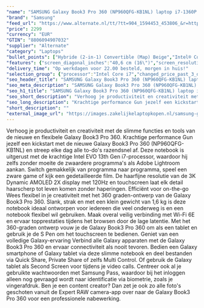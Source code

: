 ```yaml
---
"name": "SAMSUNG Galaxy Book3 Pro 360 (NP960QFG-KB1NL) laptop i7-1360P | Iris Xe Graphics | 16 GB | 1 TB SSD | Touch"
"brand": "Samsung"
"feed_url": "https://www.alternate.nl/tt/?tt=904_1594453_453806_&r=https%3A%2F%2Fwww.alternate.nl%2Fhtml%2Fproduct%2F1890669%3Futm_source%3Dtradetracker%26utm_medium%3Dcpc%26utm_campaign%3Dtradetracker_Laptop%26utm_term%3DPL7UZNF1"
"price": 2299
"currency": "EUR"
"GTIN": "8806094907032"
"supplier": "Alternate"
"category": "Laptops"
"bullet_points": ["Hybride (2-in-1) Convertible (Map) Beige","Intel® Core™ i7 i7-1360P","Touchscreen 40,6 cm (16\") 3K 2880 x 1800 Pixels","16 GB","1 TB SSD","Intel Iris Xe Graphics","Wi-Fi 6E (802.11ax) Bluetooth","Windows 11 Home"]
"features": {"screen_diagonal_inches":"40,6 cm (16\")","screen_resolution":"2880 x 1800 Pixels","processor_family":"Intel® Core™ i7","memory_size":"16 GB","total_storage_space":"1 TB","operating_system":"Windows 11 Home","height":"12,8 mm","weight":"1,66 kg","graphics_card":"Intel Iris Xe Graphics"}
"delivery_time": "Op werkdagen voor 22.00 besteld, morgen in huis!"
"selection_group": {"processor":"Intel Core i7","changed_price_past_3_days":false,"product_family":"Galaxy Book3 Pro 360"}
"seo_header_title": "SAMSUNG Galaxy Book3 Pro 360 (NP960QFG-KB1NL) laptop i7-1360P | Iris Xe Graphics | 16 GB | 1 TB SSD | Touch"
"seo_meta_description": "SAMSUNG Galaxy Book3 Pro 360 (NP960QFG-KB1NL) laptop i7-1360P | Iris Xe Graphics | 16 GB | 1 TB SSD | Touch"
"seo_h1_title": "SAMSUNG Galaxy Book3 Pro 360 (NP960QFG-KB1NL) laptop i7-1360P | Iris Xe Graphics | 16 GB | 1 TB SSD | Touch"
"seo_short_description": "Verhoog je productiviteit en creativiteit met de slimme functies en tools van de nieuwe en flexibele Galaxy Book3 Pro 360."
"seo_long_description": "Krachtige performance Gun jezelf een kickstart met de nieuwe Galaxy Book3 Pro 360 (NP960QFG-KB1NL) en streep elke dag alle to-do's razendsnel af. Deze notebook is uitgerust met de krachtige Intel EVO 13th Gen i7-processor, waardoor hij zelfs zonder moeite de zwaardere programma's als Adobe Lightroom aankan. Switch gemakkelijk van programma naar programma, speel een zware game of kijk een gedetailleerde film. De haarfijne resolutie van de 3K Dynamic AMOLED 2X display met 120Hz en touchscreen laat elk detail haarscherp tot leven komen zonder haperingen. Efficiënt voor on-the-go Wees flexibel in je creativiteit met het 360 graden-ontwerp van de Galaxy Book3 Pro 360. Slank, strak en met een klein gewicht van 1,6 kg is deze notebook ideaal ontworpen voor iedereen die veel onderweg is en een notebook flexibel wil gebruiken. Maak overal veilig verbinding met Wi-Fi 6E en ervaar topprestaties tijdens het browsen door de lage latentie. Met het 360-graden ontwerp vouw je de Galaxy Book3 Pro 360 om als een tablet en gebruik je de S Pen om het touchscreen te bedienen. Geniet van een volledige Galaxy-ervaring Verbind alle Galaxy apparaten met de Galaxy Book3 Pro 360 en ervaar connectiviteit als nooit tevoren. Bedien een Galaxy smartphone of Galaxy tablet via deze slimme notebook en deel bestanden via Quick Share, Private Share of zelfs Multi Control. Of gebruik de Galaxy tablet als Second Screen voor tijdens je video calls. Centreer ook al je gebruikte wachtwoorden met Samsung Pass, waardoor bij het inloggen alleen nog gevraagd wordt naar identificatie via biometrie, zoals je vingerafdruk. Ben je een content creator? Dan zet je ook zo alle foto's geschoten vanuit de Expert RAW camera-app over naar de Galaxy Book3 Pro 360 voor een professionele nabewerking."
"short_description": ""
"external_image_url": "https://images.zakelijkelaptopkopen.nl/samsung-galaxy-book3-pro-360-np960qfg-kb1nl-laptop-i7-1360p-iris-xe-graphics-16-gb-1-tb-ssd-touch.webp"
---
```


Verhoog je productiviteit en creativiteit met de slimme functies en tools van de nieuwe en flexibele Galaxy Book3 Pro 360. Krachtige performance Gun jezelf een kickstart met de nieuwe Galaxy Book3 Pro 360 (NP960QFG-KB1NL) en streep elke dag alle to-do's razendsnel af. Deze notebook is uitgerust met de krachtige Intel EVO 13th Gen i7-processor, waardoor hij zelfs zonder moeite de zwaardere programma's als Adobe Lightroom aankan. Switch gemakkelijk van programma naar programma, speel een zware game of kijk een gedetailleerde film. De haarfijne resolutie van de 3K Dynamic AMOLED 2X display met 120Hz en touchscreen laat elk detail haarscherp tot leven komen zonder haperingen. Efficiënt voor on-the-go Wees flexibel in je creativiteit met het 360 graden-ontwerp van de Galaxy Book3 Pro 360. Slank, strak en met een klein gewicht van 1,6 kg is deze notebook ideaal ontworpen voor iedereen die veel onderweg is en een notebook flexibel wil gebruiken. Maak overal veilig verbinding met Wi-Fi 6E en ervaar topprestaties tijdens het browsen door de lage latentie. Met het 360-graden ontwerp vouw je de Galaxy Book3 Pro 360 om als een tablet en gebruik je de S Pen om het touchscreen te bedienen. Geniet van een volledige Galaxy-ervaring Verbind alle Galaxy apparaten met de Galaxy Book3 Pro 360 en ervaar connectiviteit als nooit tevoren. Bedien een Galaxy smartphone of Galaxy tablet via deze slimme notebook en deel bestanden via Quick Share, Private Share of zelfs Multi Control. Of gebruik de Galaxy tablet als Second Screen voor tijdens je video calls. Centreer ook al je gebruikte wachtwoorden met Samsung Pass, waardoor bij het inloggen alleen nog gevraagd wordt naar identificatie via biometrie, zoals je vingerafdruk. Ben je een content creator? Dan zet je ook zo alle foto's geschoten vanuit de Expert RAW camera-app over naar de Galaxy Book3 Pro 360 voor een professionele nabewerking.